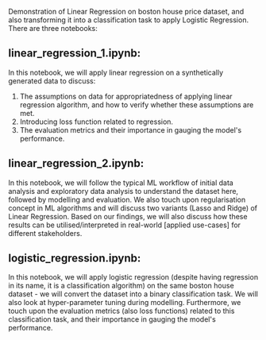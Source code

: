 Demonstration of Linear Regression on boston house price dataset, and also transforming it into a classification task to apply Logistic Regression. There are three notebooks:

linear_regression_1.ipynb:
--------------------------
In this notebook, we will apply linear regression on a synthetically generated data to discuss:

1. The assumptions on data for appropriatedness of applying linear regression algorithm, and how to verify whether these assumptions are met.
2. Introducing loss function related to regression.
3. The evaluation metrics and their importance in gauging the model's performance.

linear_regression_2.ipynb:
---------------------------
In this notebook, we will follow the typical ML workflow of initial data analysis and exploratory data analysis to understand the dataset here, followed by modelling and evaluation. We also touch upon regularisation concept in ML algorithms and will discuss two variants (Lasso and Ridge) of Linear Regression. Based on our findings, we will also discuss how these results can be utilised/interpreted in real-world [applied use-cases] for different stakeholders.

logistic_regression.ipynb:
---------------------------
In this notebook, we will apply logistic regression (despite having regression in its name, it is a classification algorithm) on the same boston house dataset - we will convert the dataset into a binary classification task. We will also look at hyper-parameter tuning during modelling. Furthermore, we touch upon the evaluation metrics (also loss functions) related to this classification task, and their importance in gauging the model's performance.
